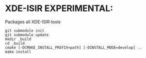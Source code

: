 XDE-ISIR EXPERIMENTAL:
======================

Packages all XDE-ISIR tools

	git submodule init
	git submodule update
	mkdir _build
	cd _build
	cmake [-DCMAKE_INSTALL_PREFIX=path] [-DINSTALL_MODE=develop] ..
	make install


